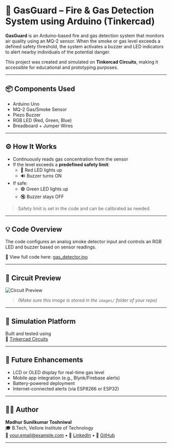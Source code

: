 # 🚨 GasGuard – Fire & Gas Detection System using Arduino (Tinkercad)

**GasGuard** is an Arduino-based fire and gas detection system that monitors air quality using an MQ-2 sensor. When the smoke or gas level exceeds a defined safety threshold, the system activates a buzzer and LED indicators to alert nearby individuals of the potential danger.

This project was created and simulated on **Tinkercad Circuits**, making it accessible for educational and prototyping purposes.

---

## 📦 Components Used

- Arduino Uno
- MQ-2 Gas/Smoke Sensor
- Piezo Buzzer
- RGB LED (Red, Green, Blue)
- Breadboard + Jumper Wires

---

## ⚙️ How It Works

- Continuously reads gas concentration from the sensor
- If the level exceeds a **predefined safety limit**:
  - 🔴 Red LED lights up
  - 🔊 Buzzer turns ON
- If safe:
  - 🟢 Green LED lights up
  - 🔇 Buzzer stays OFF

> Safety limit is set in the code and can be calibrated as needed.

---

## 💡 Code Overview

The code configures an analog smoke detector input and controls an RGB LED and buzzer based on sensor readings.

📂 View full code here: [gas_detector.ino](gas_detector.ino)

---

## 📸 Circuit Preview

![Circuit Preview](images/gasguard_circuit.png)

> *(Make sure this image is stored in the `images/` folder of your repo)*

---

## 🔬 Simulation Platform

Built and tested using  
🔗 [Tinkercad Circuits](https://www.tinkercad.com/)

---

## 🚀 Future Enhancements

- LCD or OLED display for real-time gas level
- Mobile app integration (e.g., Blynk/Firebase alerts)
- Battery-powered deployment
- Internet-connected alerts (via ESP8266 or ESP32)

---

## 👨‍💻 Author

**Madhur Sunilkumar Toshniwal**  
🎓 B.Tech, Vellore Institute of Technology  
📧 [your.email@example.com](mailto:your.email@example.com) • 🔗 [LinkedIn](https://linkedin.com/in/yourprofile) • 🐙 [GitHub](https://github.com/yourusername)

---
